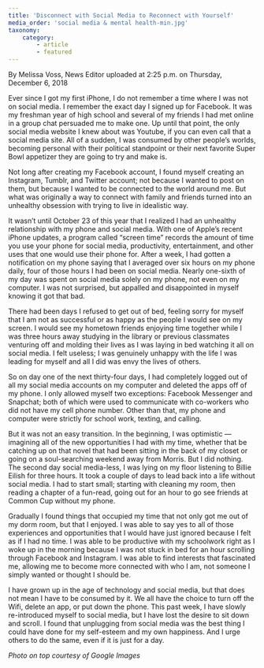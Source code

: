 ```yaml
---
title: 'Disconnect with Social Media to Reconnect with Yourself'
media_order: 'social media & mental health-min.jpg'
taxonomy:
    category:
        - article
        - featured
---
```


By Melissa Voss, News Editor uploaded at 2:25 p.m. on Thursday, December 6, 2018

Ever since I got my first iPhone, I do not remember a time where I was not on social media. I remember the exact day I signed up for Facebook. It was my freshman year of high school and several of my friends I had met online in a group chat persuaded me to make one. Up until that point, the only social media website I knew about was Youtube, if you can even call that a social media site. All of a sudden, I was consumed by other people’s worlds, becoming personal with their political standpoint or their next favorite Super Bowl appetizer they are going to try and make is.

Not long after creating my Facebook account, I found myself creating an Instagram, Tumblr, and Twitter account; not because I wanted to post on them, but because I wanted to be connected to the world around me.  But what was originally a way to connect with family and friends turned into an unhealthy obsession with trying to live in idealistic way.

It wasn’t until October 23 of this year that I realized I had an unhealthy relationship with my phone and social media. With one of Apple’s recent iPhone updates, a program called “screen time” records the amount of time you use your phone for social media, productivity, entertainment, and other uses that one would use their phone for. After a week, I had gotten a notification on my phone saying that I averaged over six hours on my phone daily, four of those hours I had been on social media. Nearly one-sixth of my day was spent on social media solely on my phone, not even on my computer. I was not surprised, but appalled and disappointed in myself knowing it got that bad.  

There had been days I refused to get out of bed, feeling sorry for myself that I am not as successful or as happy as the people I would see on my screen. I would see my hometown friends enjoying time together while I was three hours away studying in the library or previous classmates venturing off and molding their lives as I was laying in bed watching it all on social media. I felt useless; I was genuinely unhappy with the life I was leading for myself and all I did was envy the lives of others.

So on day one of the next thirty-four days, I had completely logged out of all my social media accounts on my computer and deleted the apps off of my phone. I only allowed myself two exceptions: Facebook Messenger and Snapchat; both of which were used to communicate with co-workers who did not have my cell phone number. Other than that, my phone and computer were strictly for school work, texting, and calling.

But it was not an easy transition. In the beginning, I was optimistic — imagining all of the new opportunities I had with my time, whether that be catching up on that novel that had been sitting in the back of my closet or going on a soul-searching weekend away from Morris. But I did nothing. The second day social media-less, I was lying on my floor listening to Billie Eilish for three hours.  It took a couple of days to lead back into a life without social media.  I had to start small; starting with cleaning my room, then reading a chapter of a fun-read, going out for an hour to go see friends at Common Cup without my phone.  

Gradually I found things that occupied my time that not only got me out of my dorm room, but that I enjoyed. I was able to say yes to all of those experiences and opportunities that I would have just ignored because I felt as if I had no time. I was able to be productive with my schoolwork right as I woke up in the morning because I was not stuck in bed for an hour scrolling through Facebook and Instagram. I was able to find interests that fascinated me, allowing me to become more connected with who I am, not someone I simply wanted or thought I should be.

I have grown up in the age of technology and social media, but that does not mean I have to be consumed by it. We all have the choice to turn off the Wifi, delete an app, or put down the phone. This past week, I have slowly re-introduced myself to social media, but I have lost the desire to sit down and scroll. I found that unplugging from social media was the best thing I could have done for my self-esteem and my own happiness. And I urge others to do the same, even if it is just for a day.

_Photo on top courtesy of Google Images_